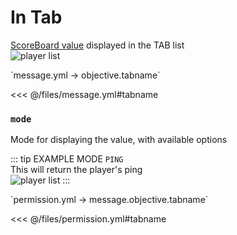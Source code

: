 # In Tab

[ScoreBoard value](https://ru.minecraft.wiki/w/%D0%A1%D0%B8%D1%81%D1%82%D0%B5%D0%BC%D0%B0_%D1%81%D1%87%D1%91%D1%82%D0%B0_%D0%B8%D0%B3%D1%80%D0%BE%D0%B2%D1%8B%D1%85_%D1%81%D0%BE%D0%B1%D1%8B%D1%82%D0%B8%D0%B9) displayed in the TAB list  
![player list](/playerlist.png)

[//]: # (message.yml)
<!--@include: @/parts/words.md#setting-->
<!--@include: @/parts/words.md#path--> `message.yml → objective.tabname`

<!--@include: @/parts/words.md#default-->
<<< @/files/message.yml#tabname

<!--@include: @/parts/enable.md-->

### `mode`

Mode for displaying the value, with available options

<!--@include: @/parts/objective.md-->

::: tip EXAMPLE MODE `PING`  
This will return the player's ping  
![player list](/playerlist.png)
:::

<!--@include: @/parts/ticker.md-->

[//]: # (permission.yml)
<!--@include: @/parts/words.md#permission-->
<!--@include: @/parts/words.md#path--> `permission.yml → message.objective.tabname`

<!--@include: @/parts/words.md#default-->
<<< @/files/permission.yml#tabname

<!--@include: @/parts/permission/permissionTier3.md-->
